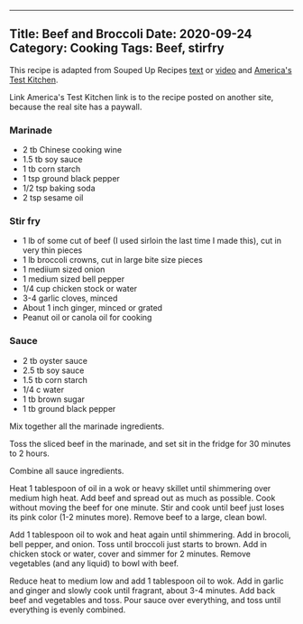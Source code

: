 ----
Title: Beef and Broccoli
Date: 2020-09-24
Category: Cooking
Tags: Beef, stirfry
---

This recipe is adapted from Souped Up Recipes [text](https://soupeduprecipes.com/beef-and-broccolli/) or [video](https://www.youtube.com/watch?v=9nzlWBw6HyQ) and [America's Test Kitchen](https://beeskneesrecipes.net/2014/09/13/beef-broccoli-with-oyster-sauce/).

Link America's Test Kitchen link is to the recipe posted on another site, because the real site has a paywall.  


### Marinade
- 2 tb Chinese cooking wine
- 1.5 tb soy sauce
- 1 tb corn starch
- 1 tsp ground black pepper
- 1/2 tsp baking soda
- 2 tsp sesame oil

### Stir fry
- 1 lb of some cut of beef (I used sirloin the last time I made this), cut in very thin pieces 
- 1 lb broccoli crowns, cut in large bite size pieces
- 1 mediium sized onion
- 1 medium sized bell pepper
- 1/4 cup chicken stock or water
- 3-4 garlic cloves, minced
- About 1 inch ginger, minced or grated 
- Peanut oil or canola oil for cooking 

### Sauce
- 2 tb oyster sauce
- 2.5 tb soy sauce
- 1.5 tb corn starch
- 1/4 c water
- 1 tb brown sugar
- 1 tb ground black pepper



Mix together all the marinade ingredients.

Toss the sliced beef in the marinade, and set sit in the fridge for 30 minutes to 2 hours.

Combine all sauce ingredients.

Heat 1 tablespoon of oil in a wok or heavy skillet until shimmering over medium high heat.  Add beef and spread out as much as possible.  Cook without moving the beef for one minute.  Stir and cook until beef just loses its pink color (1-2 minutes more).  Remove beef to a large, clean bowl.  

Add 1 tablespoon oil to wok and heat again until shimmering.  Add in brocoli, bell pepper, and onion.  Toss until broccoli just starts to brown.  Add in chicken stock or water, cover and simmer for 2 minutes.  Remove vegetables (and any liquid) to bowl with beef.

Reduce heat to medium low and add 1 tablespoon oil to wok.  Add in garlic and ginger and slowly cook until fragrant, about 3-4 minutes.  Add back beef and vegetables and toss. Pour sauce over everything, and toss until everything is evenly combined.

